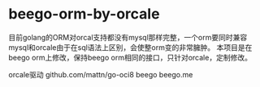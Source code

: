 # beego-orm-by-orcale

目前golang的ORM对orcal支持都没有mysql那样完整，一个orm要同时兼容mysql和orcale由于在sql语法上区别，会使整orm变的非常臃肿。
本项目是在beego orm上修改，保持beego orm相同的接口，只针对orcale，定制修改。


orcale驱动
github.com/mattn/go-oci8
beego
beego.me
